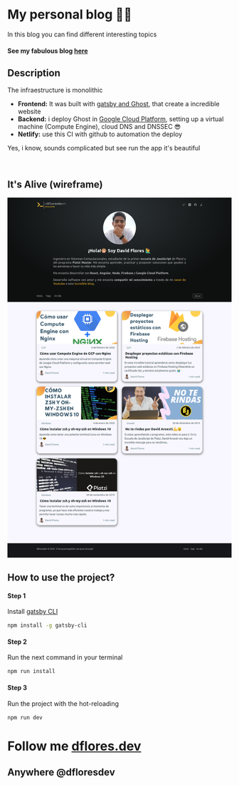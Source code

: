 # My personal blog 👨‍💻

In this blog you can find different interesting topics

#### See my fabulous blog [here](https://dflores.dev)

## Description

The infraestructure is monolithic

-   **Frontend:** It was built with [gatsby and Ghost](https://www.gatsbyjs.org/starters/TryGhost/gatsby-starter-ghost/), that create a incredible website
-   **Backend:** i deploy Ghost in [Google Cloud Platform](https://cloud.google.com/), setting up a virtual machine (Compute Engine), cloud DNS and DNSSEC :sunglasses:
-   **Netlify:** use this CI with github to automation the deploy

Yes, i know, sounds complicated but see run the app it's beautiful

&nbsp;

## It's Alive (wireframe)

![Home of my website](./.readme-statics/home.png)

## How to use the project?

#### Step 1

Install [gatsby CLI](https://www.gatsbyjs.org/docs/quick-start/)

```bash
npm install -g gatsby-cli
```

#### Step 2

Run the next command in your terminal

```bash
npm run install
```

#### Step 3

Run the project with the hot-reloading

```bash
npm run dev
```

# Follow me [dflores.dev](https://dflores.dev/)

## Anywhere @dfloresdev

